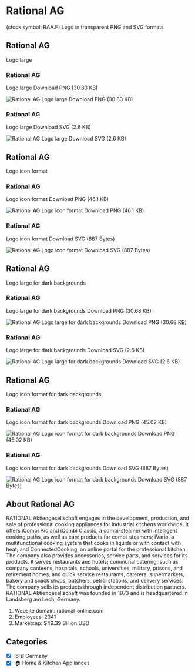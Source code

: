# Rational AG
 (stock symbol: RAA.F) Logo in transparent PNG and SVG formats

## Rational AG
 Logo large

### Rational AG
 Logo large Download PNG (30.83 KB)

![Rational AG
 Logo large Download PNG (30.83 KB)](/img/orig/RAA.F_BIG-5ae9a269.png)

### Rational AG
 Logo large Download SVG (2.6 KB)

![Rational AG
 Logo large Download SVG (2.6 KB)](/img/orig/RAA.F_BIG-6e01335f.svg)

## Rational AG
 Logo icon format

### Rational AG
 Logo icon format Download PNG (46.1 KB)

![Rational AG
 Logo icon format Download PNG (46.1 KB)](/img/orig/RAA.F-a4efeae5.png)

### Rational AG
 Logo icon format Download SVG (887 Bytes)

![Rational AG
 Logo icon format Download SVG (887 Bytes)](/img/orig/RAA.F-6a19e2ff.svg)

## Rational AG
 Logo large for dark backgrounds

### Rational AG
 Logo large for dark backgrounds Download PNG (30.68 KB)

![Rational AG
 Logo large for dark backgrounds Download PNG (30.68 KB)](/img/orig/RAA.F_BIG.D-620c9170.png)

### Rational AG
 Logo large for dark backgrounds Download SVG (2.6 KB)

![Rational AG
 Logo large for dark backgrounds Download SVG (2.6 KB)](/img/orig/RAA.F_BIG.D-d0d853f0.svg)

## Rational AG
 Logo icon format for dark backgrounds

### Rational AG
 Logo icon format for dark backgrounds Download PNG (45.02 KB)

![Rational AG
 Logo icon format for dark backgrounds Download PNG (45.02 KB)](/img/orig/RAA.F.D-e116e90f.png)

### Rational AG
 Logo icon format for dark backgrounds Download SVG (887 Bytes)

![Rational AG
 Logo icon format for dark backgrounds Download SVG (887 Bytes)](/img/orig/RAA.F.D-0f9ebad8.svg)

## About Rational AG


RATIONAL Aktiengesellschaft engages in the development, production, and sale of professional cooking appliances for industrial kitchens worldwide. It offers iCombi Pro and iCombi Classic, a combi-steamer with intelligent cooking paths, as well as care products for combi-steamers; iVario, a multifunctional cooking system that cooks in liquids or with contact with heat; and ConnectedCooking, an online portal for the professional kitchen. The company also provides accessories, service parts, and services for its products. It serves restaurants and hotels; communal catering, such as company canteens, hospitals, schools, universities, military, prisons, and retirement homes; and quick service restaurants, caterers, supermarkets, bakery and snack shops, butchers, petrol stations, and delivery services. The company sells its products through independent distribution partners. RATIONAL Aktiengesellschaft was founded in 1973 and is headquartered in Landsberg am Lech, Germany.

1. Website domain: rational-online.com
2. Employees: 2341
3. Marketcap: $49.39 Billion USD


## Categories
- [x] 🇩🇪 Germany
- [x] 🏠 Home & Kitchen Appliances
